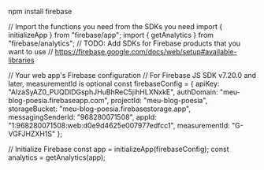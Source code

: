 npm install firebase

// Import the functions you need from the SDKs you need
import { initializeApp } from "firebase/app";
import { getAnalytics } from "firebase/analytics";
// TODO: Add SDKs for Firebase products that you want to use
// https://firebase.google.com/docs/web/setup#available-libraries

// Your web app's Firebase configuration
// For Firebase JS SDK v7.20.0 and later, measurementId is optional
const firebaseConfig = {
apiKey: "AIzaSyAZ0_PUQDlDGsphJHuBhReC5jihHLXNxkE",
authDomain: "meu-blog-poesia.firebaseapp.com",
projectId: "meu-blog-poesia",
storageBucket: "meu-blog-poesia.firebasestorage.app",
messagingSenderId: "968280071508",
appId: "1:968280071508:web:d0e9d4625e007977edfcc1",
measurementId: "G-VGFJHZXH1S"
};

// Initialize Firebase
const app = initializeApp(firebaseConfig);
const analytics = getAnalytics(app);
